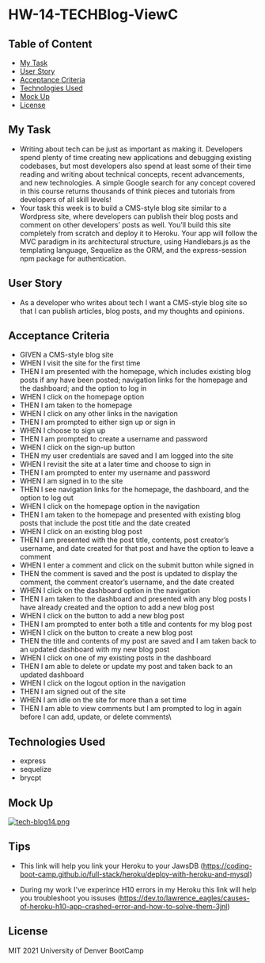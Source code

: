 # HW-14-TECHBlog-ViewC

## Table of Content
- [My Task](#my-task)
- [User Story](#user-story)
- [Acceptance Criteria](#acceptance-criteria)
- [Technologies Used](#technologies-used)
- [Mock Up](#mock-up)
- [License](#license)

## My Task
- Writing about tech can be just as important as making it. Developers spend plenty of time creating new applications and debugging existing codebases, but most developers also spend at least some of their time reading and writing about technical concepts, recent advancements, and new technologies. A simple Google search for any concept covered in this course returns thousands of think pieces and tutorials from developers of all skill levels!
- Your task this week is to build a CMS-style blog site similar to a Wordpress site, where developers can publish their blog posts and comment on other developers’ posts as well. You’ll build this site completely from scratch and deploy it to Heroku. Your app will follow the MVC paradigm in its architectural structure, using Handlebars.js as the templating language, Sequelize as the ORM, and the express-session npm package for authentication.

## User Story
- As a developer who writes about tech I want a CMS-style blog site
so that I can publish articles, blog posts, and my thoughts and opinions.

## Acceptance Criteria
- GIVEN a CMS-style blog site
- WHEN I visit the site for the first time
- THEN I am presented with the homepage, which includes existing blog posts if any have been posted; navigation links for the homepage and the dashboard; and the option to log in
- WHEN I click on the homepage option
- THEN I am taken to the homepage
- WHEN I click on any other links in the navigation
- THEN I am prompted to either sign up or sign in
- WHEN I choose to sign up
- THEN I am prompted to create a username and password
- WHEN I click on the sign-up button
- THEN my user credentials are saved and I am logged into the site
- WHEN I revisit the site at a later time and choose to sign in
- THEN I am prompted to enter my username and password
- WHEN I am signed in to the site
- THEN I see navigation links for the homepage, the dashboard, and the option to log out
- WHEN I click on the homepage option in the navigation
- THEN I am taken to the homepage and presented with existing blog posts that include the post title and the date created
- WHEN I click on an existing blog post
- THEN I am presented with the post title, contents, post creator’s username, and date created for that post and have the option to leave a comment
- WHEN I enter a comment and click on the submit button while signed in
- THEN the comment is saved and the post is updated to display the comment, the comment creator’s username, and the date created
- WHEN I click on the dashboard option in the navigation
- THEN I am taken to the dashboard and presented with any blog posts I have already created and the option to add a new blog post
- WHEN I click on the button to add a new blog post
- THEN I am prompted to enter both a title and contents for my blog post
- WHEN I click on the button to create a new blog post
- THEN the title and contents of my post are saved and I am taken back to an updated dashboard with my new blog post
- WHEN I click on one of my existing posts in the dashboard
- THEN I am able to delete or update my post and taken back to an updated dashboard
- WHEN I click on the logout option in the navigation
- THEN I am signed out of the site
- WHEN I am idle on the site for more than a set time
- THEN I am able to view comments but I am prompted to log in again before I can add, update, or delete comments\

## Technologies Used
- express
- sequelize
- brycpt

## Mock Up
[![tech-blog14.png](https://i.postimg.cc/SQ8g68xW/tech-blog14.png)](https://postimg.cc/F1rbmYcR)

## Tips
- This link will help you link your Heroku to your JawsDB
(https://coding-boot-camp.github.io/full-stack/heroku/deploy-with-heroku-and-mysql)

- During my work I've experince H10 errors in my Heroku this link will help you troubleshoot you issuses
(https://dev.to/lawrence_eagles/causes-of-heroku-h10-app-crashed-error-and-how-to-solve-them-3jnl)

## License 
MIT
2021 University of Denver BootCamp


